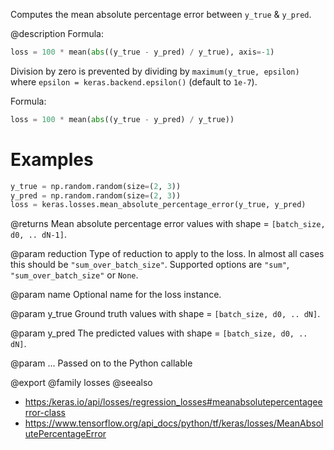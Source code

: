 Computes the mean absolute percentage error between `y_true` & `y_pred`.

@description
Formula:

```python
loss = 100 * mean(abs((y_true - y_pred) / y_true), axis=-1)
```

Division by zero is prevented by dividing by `maximum(y_true, epsilon)`
where `epsilon = keras.backend.epsilon()`
(default to `1e-7`).

Formula:

```python
loss = 100 * mean(abs((y_true - y_pred) / y_true))
```

# Examples
```python
y_true = np.random.random(size=(2, 3))
y_pred = np.random.random(size=(2, 3))
loss = keras.losses.mean_absolute_percentage_error(y_true, y_pred)
```

@returns
Mean absolute percentage error values with shape = `[batch_size, d0, ..
dN-1]`.

@param reduction
Type of reduction to apply to the loss. In almost all cases
this should be `"sum_over_batch_size"`.
Supported options are `"sum"`, `"sum_over_batch_size"` or `None`.

@param name
Optional name for the loss instance.

@param y_true
Ground truth values with shape = `[batch_size, d0, .. dN]`.

@param y_pred
The predicted values with shape = `[batch_size, d0, .. dN]`.

@param ...
Passed on to the Python callable

@export
@family losses
@seealso
+ <https:/keras.io/api/losses/regression_losses#meanabsolutepercentageerror-class>
+ <https://www.tensorflow.org/api_docs/python/tf/keras/losses/MeanAbsolutePercentageError>
